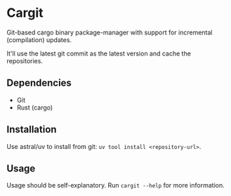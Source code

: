 # Cargit

Git-based cargo binary package-manager with support for incremental (compilation) updates.

It'll use the latest git commit as the latest version and cache the repositories.

## Dependencies

- Git
- Rust (cargo)

## Installation

Use astral/uv to install from git: `uv tool install <repository-url>`.

## Usage

Usage should be self-explanatory. Run `cargit --help` for more information.
